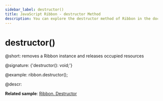 ```yaml
---
sidebar_label: destructor()
title: JavaScript Ribbon - destructor Method 
description: You can explore the destructor method of Ribbon in the documentation of the DHTMLX JavaScript UI library. Browse developer guides and API reference, try out code examples and live demos, and download a free 30-day evaluation version of DHTMLX Suite.
---
```


# destructor()

@short: removes a Ribbon instance and releases occupied resources

@signature: {'destructor(): void;'}

@example:
ribbon.destructor();

@descr:

**Related sample**: [Ribbon. Destructor](https://snippet.dhtmlx.com/h9m26vy5)

